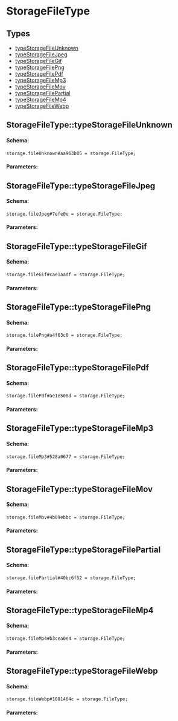 # StorageFileType

## Types

* [typeStorageFileUnknown](#storagefiletypetypestoragefileunknown)
* [typeStorageFileJpeg](#storagefiletypetypestoragefilejpeg)
* [typeStorageFileGif](#storagefiletypetypestoragefilegif)
* [typeStorageFilePng](#storagefiletypetypestoragefilepng)
* [typeStorageFilePdf](#storagefiletypetypestoragefilepdf)
* [typeStorageFileMp3](#storagefiletypetypestoragefilemp3)
* [typeStorageFileMov](#storagefiletypetypestoragefilemov)
* [typeStorageFilePartial](#storagefiletypetypestoragefilepartial)
* [typeStorageFileMp4](#storagefiletypetypestoragefilemp4)
* [typeStorageFileWebp](#storagefiletypetypestoragefilewebp)

## StorageFileType::typeStorageFileUnknown

#### Schema:

`storage.fileUnknown#aa963b05 = storage.FileType;`

#### Parameters:


## StorageFileType::typeStorageFileJpeg

#### Schema:

`storage.fileJpeg#7efe0e = storage.FileType;`

#### Parameters:


## StorageFileType::typeStorageFileGif

#### Schema:

`storage.fileGif#cae1aadf = storage.FileType;`

#### Parameters:


## StorageFileType::typeStorageFilePng

#### Schema:

`storage.filePng#a4f63c0 = storage.FileType;`

#### Parameters:


## StorageFileType::typeStorageFilePdf

#### Schema:

`storage.filePdf#ae1e508d = storage.FileType;`

#### Parameters:


## StorageFileType::typeStorageFileMp3

#### Schema:

`storage.fileMp3#528a0677 = storage.FileType;`

#### Parameters:


## StorageFileType::typeStorageFileMov

#### Schema:

`storage.fileMov#4b09ebbc = storage.FileType;`

#### Parameters:


## StorageFileType::typeStorageFilePartial

#### Schema:

`storage.filePartial#40bc6f52 = storage.FileType;`

#### Parameters:


## StorageFileType::typeStorageFileMp4

#### Schema:

`storage.fileMp4#b3cea0e4 = storage.FileType;`

#### Parameters:


## StorageFileType::typeStorageFileWebp

#### Schema:

`storage.fileWebp#1081464c = storage.FileType;`

#### Parameters:


